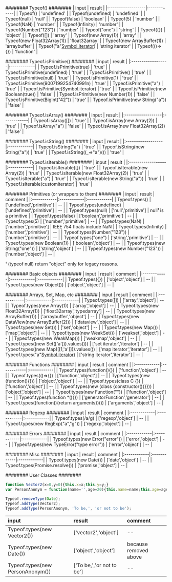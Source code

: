 ######## Typeof() ########
| input             | result      |
|:------------------|:------------|
| Typeof() | 'undefined' |
| Typeof(undefined) | 'undefined' |
| Typeof(null) | 'null' |
| Typeof(false) | 'boolean' |
| Typeof(5) | 'number' |
| Typeof(NaN) | 'number' |
| Typeof(Infinity) | 'number' |
| Typeof(Number("123")) | 'number' |
| Typeof("one") | 'string' |
| Typeof({}) | 'object' |
| Typeof([]) | 'array' |
| Typeof(new Array(1)) | 'array' |
| Typeof(new Float32Array(1)) | 'float32array' |
| Typeof(new ArrayBuffer(1)) | 'arraybuffer' |
| Typeof("a"[Symbol.iterator]()) | 'string iterator' |
| Typeof(()=>{}) | 'function' |

######## Typeof.isPrimitive() ########
| input             | result      |
|:------------------|:------------|
| Typeof.isPrimitive(true) | 'true' |
| Typeof.isPrimitive(undefined) | 'true' |
| Typeof.isPrimitive() | 'true' |
| Typeof.isPrimitive(null) | 'true' |
| Typeof.isPrimitive(1) | 'true' |
| Typeof.isPrimitive(9007199254740991n) | 'true' |
| Typeof.isPrimitive("a") | 'true' |
| Typeof.isPrimitive(Symbol.iterator) | 'true' |
| Typeof.isPrimitive(new Boolean(true)) | 'false' |
| Typeof.isPrimitive(new Number(1)) | 'false' |
| Typeof.isPrimitive(BigInt("42")) | 'true' |
| Typeof.isPrimitive(new String("a")) | 'false' |

######## Typeof.isArray() ########
| input             | result      |
|:------------------|:------------|
| Typeof.isArray([]) | 'true' |
| Typeof.isArray(new Array(2)) | 'true' |
| Typeof.isArray("a") | 'false' |
| Typeof.isArray(new Float32Array(2)) | 'false' |

######## Typeof.isString() ########
| input             | result      |
|:------------------|:------------|
| Typeof.isString("a") | 'true' |
| Typeof.isString(new String("a")) | 'true' |
| Typeof.isString((_=>"a")()) | 'true' |

######## Typeof.isIterable() ########
| input             | result      |
|:------------------|:------------|
| Typeof.isIterable([]) | 'true' |
| Typeof.isIterable(new Array(2)) | 'true' |
| Typeof.isIterable(new Float32Array(2)) | 'true' |
| Typeof.isIterable("a") | 'true' |
| Typeof.isIterable(new String("a")) | 'true' |
| Typeof.isIterable(customiterator) | 'true' |

######## Primitives (or wrappers to them) ########
| input       | result      | comment     |
|:------------|:------------|:------------|
| Typeof.types() | ['undefined','primitive'] | -- |
| Typeof.types(undefined) | ['undefined','primitive'] | -- |
| Typeof.types(null) | ['null','primitive'] | null¹ is a primitive |
| Typeof.types(false) | ['boolean','primitive'] | -- |
| Typeof.types(5) | ['number','primitive'] | -- |
| Typeof.types(NaN) | ['number','primitive'] | IEEE 754 floats include NaN |
| Typeof.types(Infinity) | ['number','primitive'] | -- |
| Typeof.types(Number("123")) | ['number','primitive'] | -- |
| Typeof.types("one") | ['string','primitive'] | -- |
| Typeof.types(new Boolean(1)) | ['boolean','object'] | -- |
| Typeof.types(new String("one")) | ['string','object'] | -- |
| Typeof.types(new Number("123")) | ['number','object'] | -- |

¹ (typeof null) return "object" only for legacy reasons.

######## Basic objects ########
| input       | result      | comment     |
|:------------|:------------|:------------|
| Typeof.types({}) | ['object','object'] | -- |
| Typeof.types(new Object()) | ['object','object'] | -- |

######## Arrays, Set, Map, etc ########
| input       | result      | comment     |
|:------------|:------------|:------------|
| Typeof.types([]) | ['array','object'] | -- |
| Typeof.types(new Array(1)) | ['array','object'] | -- |
| Typeof.types(new Float32Array(1)) | ['float32array','typedarray'] | -- |
| Typeof.types(new ArrayBuffer(1)) | ['arraybuffer','object'] | -- |
| Typeof.types(new DataView(new ArrayBuffer(2))) | ['dataview','object'] | -- |
| Typeof.types(new Set()) | ['set','object'] | -- |
| Typeof.types(new Map()) | ['map','object'] | -- |
| Typeof.types(new WeakSet()) | ['weakset','object'] | -- |
| Typeof.types(new WeakMap()) | ['weakmap','object'] | -- |
| Typeof.types((new Set(['a'])).values())) | ['set iterator','iterator'] | -- |
| Typeof.types((new Map([[1,'a']])).values()) | ['map iterator','iterator'] | -- |
| Typeof.types("a"[Symbol.iterator]()) | ['string iterator','iterator'] | -- |

######## Functions ########
| input       | result      | comment     |
|:------------|:------------|:------------|
| Typeof.types(function(){}) | ['function','object'] | -- |
| Typeof.types(()=>{}) | ['function','object'] | -- |
| Typeof.types(new (function(){})) | ['object','object'] | -- |
| Typeof.types(class C {}) | ['function','object'] | -- |
| Typeof.types(new (class {constructor(){}})) | ['object','object'] | -- |
| Typeof.types(new Function("")) | ['function','object'] | -- |
| Typeof.types(function *(){}) | ['generatorFunction','generator'] | -- |
| Typeof.types((function(){return arguments})()) | ['arguments','object'] | -- |

######## Regexp ########
| input       | result      | comment     |
|:------------|:------------|:------------|
| Typeof.types(/a/g) | ['regexp','object'] | -- |
| Typeof.types(new RegExp("a","g")) | ['regexp','object'] | -- |

######## Errors ########
| input       | result      | comment     |
|:------------|:------------|:------------|
| Typeof.types(new Error("error")) | ['error','object'] | -- |
| Typeof.types(new TypeError("type error")) | ['error','object'] | -- |

######## Misc ########
| input       | result      | comment     |
|:------------|:------------|:------------|
| Typeof.types(new Date()) | ['date','object'] | -- |
| Typeof.types(Promise.resolve()) | ['promise','object'] | -- |

######## User Classes ########
```javascript
function Vector2(x=0,y=0){this.x=x;this.y=y;}
var PersonAnonym = function(name='',age=20){this.name=name;this.age=age;}

Typeof.removeType(Date);
Typeof.addType(Vector2);
Typeof.addType(PersonAnonym, 'To be,', 'or not to be');
```
| input       | result      | comment     |
|:------------|:------------|:------------|
| Typeof.types(new Vector2()) | ['vector2','object'] | -- |
| Typeof.types(new Date()) | ['object','object'] | because removed above |
| Typeof.types(new PersonAnonym()) | ['To be,','or not to be'] | -- |
